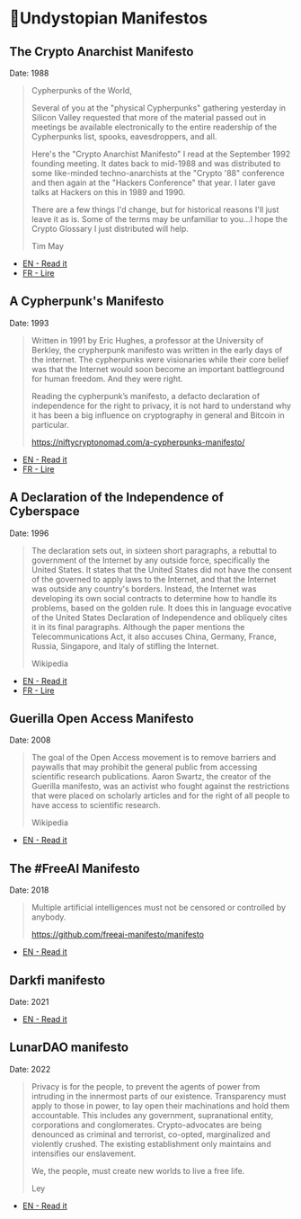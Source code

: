 # 📜Undystopian Manifestos

## The Crypto Anarchist Manifesto

Date: 1988

> Cypherpunks of the World,
> 
> Several of you at the "physical Cypherpunks" gathering yesterday in Silicon Valley requested that more of the material passed out in meetings be available electronically to the entire readership of the Cypherpunks list, spooks, eavesdroppers, and all. <Gulp>
> 
> Here's the "Crypto Anarchist Manifesto" I read at the September 1992 founding meeting. It dates back to mid-1988 and was distributed to some like-minded techno-anarchists at the "Crypto '88" conference and then again at the "Hackers Conference" that year. I later gave talks at Hackers on this in 1989 and 1990.
> 
> There are a few things I'd change, but for historical reasons I'll just leave it as is. Some of the terms may be unfamiliar to you...I hope the Crypto Glossary I just distributed will help.
> 
>  Tim May


* [EN - Read it](https://pastenym.ch/#/bafkreicgjkmouxdbzlhnfivlnab5qrru7hkmtq6u4qra576pg7tf4cx42a&key=16f7cef19d93e44d6c1aa5fa845368cd)
* [FR - Lire](https://pastenym.ch/#/bafkreihojbl3rkucxijwxjabibt4lcdy2wqe6xwwlo32pzzezhvqz5zhra&key=07871676e623838cd36a943941432052)


## A Cypherpunk's Manifesto

Date: 1993

> Written in 1991 by Eric Hughes, a professor at the University of Berkley, the crypherpunk manifesto was written in the early days of the internet. The cypherpunks were visionaries while their core belief was that the Internet would soon become an important battleground for human freedom. And they were right.
>
> Reading the cypherpunk’s manifesto, a defacto declaration of independence for the right to privacy, it is not hard to understand why it has been a big influence on cryptography in general and Bitcoin in particular. 
>
> https://niftycryptonomad.com/a-cypherpunks-manifesto/

* [EN - Read it](https://pastenym.ch/#/bafkreihjebhceberecygnglss2glyefespki26y26gq7grilv547mj3scy&key=8e3c549ca81e19575d987d18949cde16)
* [FR - Lire](https://pastenym.ch/#/bafkreicbryh7ytpl756ooj5oymqamr2glvbkrglw5467fc42bll526iwvu&key=ad0626d817d3db81ce6391d53dc58807)

##  A Declaration of the Independence of Cyberspace

Date: 1996 

> The declaration sets out, in sixteen short paragraphs, a rebuttal to government of the Internet by any outside force, specifically the United States. It states that the United States did not have the consent of the governed to apply laws to the Internet, and that the Internet was outside any country's borders. Instead, the Internet was developing its own social contracts to determine how to handle its problems, based on the golden rule. It does this in language evocative of the United States Declaration of Independence and obliquely cites it in its final paragraphs. Although the paper mentions the Telecommunications Act, it also accuses China, Germany, France, Russia, Singapore, and Italy of stifling the Internet.
>
>  Wikipedia


* [EN - Read it](https://pastenym.ch/#/bafkreidrdf5w6ui77fjciix4k2pdhybulwqzqipl6hcpo5vywais67ziwu&key=25693608ee248026ff07eced69a4d8d2)
* [FR - Lire](https://pastenym.ch/#/bafkreicnvmhovk3piu3zh5mgmrimzevmcrcxdbdzdzcy4djlae72fzkfri&key=d75e1be17fdb7450cf86ea4fdd0d9666)


## Guerilla Open Access Manifesto

Date: 2008

> The goal of the Open Access movement is to remove barriers and paywalls that may prohibit the general public from accessing scientific research publications. Aaron Swartz, the creator of the Guerilla manifesto, was an activist who fought against the restrictions that were placed on scholarly articles and for the right of all people to have access to scientific research.
>
> Wikipedia

* [EN - Read it](https://pastenym.ch/#/bafkreidt7fh64vlnuwblfk6q2wczbfxotkllhon2qogkkgmlligeptk6xu&key=e09a8024cd2d8dbc6bfac426aea7fca6)

## The #FreeAI Manifesto

Date: 2018

> Multiple artificial intelligences must not be censored or controlled by anybody.
>
> https://github.com/freeai-manifesto/manifesto

* [EN - Read it](https://pastenym.ch/#/bafkreiajpkthtx2ptxllsnmvn2g2klloshdr4p47kptcu3pwwbalhg4a5a&key=f8e24f5a6b08b2121341b4574449920c)
  
  
## Darkfi manifesto
Date: 2021
  
* [EN - Read it](https://pastenym.ch/#/bafkreihopynlgrzffopglem7pyg377aklcymyrqpsi7lkp67dw6zpq4bam&key=a9b70bfc1f5866c6dde72f0bd39c6a98)  

  
## LunarDAO manifesto
  
Date: 2022
  
 > Privacy is for the people, to prevent the agents of power from intruding in the innermost parts of our existence. Transparency must apply to those in power, to lay open their machinations and hold them accountable. This includes any government, supranational entity, corporations and conglomerates. Crypto-advocates are being denounced as criminal and terrorist, co-opted, marginalized and violently crushed. The existing establishment only maintains and intensifies our enslavement.
>
> We, the people, must create new worlds to live a free life.
> 
> Ley


  
* [EN - Read it]([https://pastenym.ch/#/bafkreianiw46rnitpv54uj46rt4s3kjvti5vyemvv6g2ph63vognoaxe6i&key=e6e7cc8684d56c5ae0706e94139748eb](https://pastenym.ch/#/))
  
